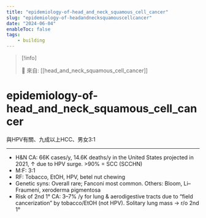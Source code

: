 ```yaml
---
title: "epidemiology-of-head_and_neck_squamous_cell_cancer"
slug: "epidemiology-of-headandnecksquamouscellcancer"
date: "2024-06-04"
enableToc: false
tags:
    - building
---
```


> [!info]
>
> 🌱 來自: [[head_and_neck_squamous_cell_cancer]]

# epidemiology-of-head_and_neck_squamous_cell_cancer


與HPV有關、九成以上HCC、男女3:1


---

- H&N CA: 66K cases/y, 14.6K deaths/y in the United States projected in 2021, ↑ due to HPV surge. >90% = SCC (SCCHN)
- M:F: 3:1
- RF: Tobacco, EtOH, HPV, betel nut chewing
- Genetic syns: Overall rare; Fanconi most common. Others: Bloom, Li–Fraumeni, xeroderma pigmentosa
- Risk of 2nd 1° CA: 3–7% /y for lung & aerodigestive tracts due to “field cancerization” by tobacco/EtOH (not HPV). Solitary lung mass → r/o 2nd 1°

